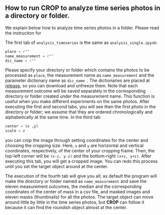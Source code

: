 ## How to run **CROP** to analyze time series photos in a directory or folder.

We explain below how to analyze time series photos in a folder. Please read the instruciton for 

The first tab of `analysis_timeseries` is the same as `analysis_single.ipynb`:
```python
place = r""
name_measurement = r""
dic_name = r""
```
Please specify your directory or folder which contains the photos to be processed as `place`,
the measurement name as `name_measurement` and the parameter dictionary name as `dic_name `.
The dictionaries are placed at [release](https://github.com/MotohisaFukuda/CROP/releases), so you can download and unfreeze them.
Note that each measurement outcome will be saved separately in the corresponding directory or folder created under the measurement name.
This function is useful when you make different experiments on the same photos. 
After executing the first and second tabs, you will see then the first photo in the directory or folder; 
we assume that they are ordered chronologically and alphabetically at the same time.
In the third tab:
```python
center = (x ,y)
scale = z
```
you can crop the image through setting coordinates for the center and choosing the cropping size. Here, `x` and `y` are horizontal and vertical coordinates, respectively, of the center of your cropping frame. Then, the top-left corner will be `(x-z, y-z)` and the bottom-right `(x+z, y+z)`. After executing this tab, you will get a cropped image. You can redo this process until you set the target object around at the center.

The execution of the fourth tab will give you all; as default
the program will make the directory or folder named as `name_measurement`
and save the eleven measurement outcomes, the median and the corresponding coordinates of the center of mass in a csv file, and masked images and eleven masks (thumbnails) for all the photos.
The target object can move around little by little in the time series photos, 
but **CROP** can follow it because it can find the roundish object almost at the center. 
